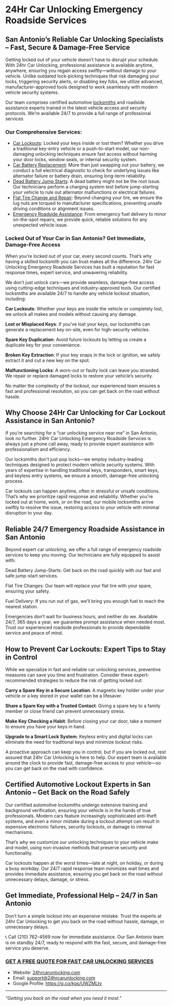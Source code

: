 # 24Hr Car Unlocking Emergency Roadside Services

## San Antonio’s Reliable Car Unlocking Specialists – Fast, Secure & Damage-Free Service
Getting locked out of your vehicle doesn’t have to disrupt your schedule. With 24hr Car Unlocking, professional assistance is available anytime, anywhere, ensuring you regain access swiftly—without damage to your vehicle. 
Unlike outdated lock-picking techniques that risk damaging your locks, triggering security alerts, or disabling key fobs, we utilize advanced, manufacturer-approved tools designed to work seamlessly with modern vehicle security systems.

Our team comprises certified automotive [locksmiths](https://24hrcarunlocking.com/locations/car-locksmith-san-antonio/) and roadside assistance experts trained in the latest vehicle access and security protocols. We’re available 24/7 to provide a full range of professional services

### Our Comprehensive Services:

- [Car Lockouts](https://24hrcarunlocking.com/locations/san-antonio/): Locked your keys inside or lost them? Whether you drive a traditional key-entry vehicle or a push-to-start model, our non-damaging unlocking techniques ensure fast access without harming your door locks, window seals, or internal security system.
- [Car Battery Replacement](https://24hrcarunlocking.com/car-battery-replacement-san-antonio/): More than just swapping out your battery, we conduct a full electrical diagnostic to check for underlying issues like alternator failure or battery drain, ensuring long-term reliability.
- [Dead Battery Jump Starts](https://24hrcarunlocking.com/locations/jump-start-a-car-austin/): A dead battery might not be the root issue. Our technicians perform a charging system test before jump-starting your vehicle to rule out alternator malfunctions or electrical failures.
- [Flat Tire Change and Repair](https://24hrcarunlocking.com/flat-tire-change-san-antonio/): Beyond changing your tire, we ensure the lug nuts are torqued to manufacturer specifications, preventing unsafe driving conditions or alignment issues.
- [Emergency Roadside Assistance](https://24hrcarunlocking.com/locations/roadside-assistance-san-antonio/): From emergency fuel delivery to minor on-the-spot repairs, we provide quick, reliable solutions for any unexpected vehicle issue.

### Locked Out of Your Car in San Antonio? Get Immediate, Damage-Free Access

When you’re locked out of your car, every second counts. That’s why having a skilled locksmith you can trust makes all the difference. 24hr Car Unlocking Emergency Roadside Services has built a reputation for fast response times, expert service, and unwavering reliability.

We don’t just unlock cars—we provide seamless, damage-free access using cutting-edge techniques and industry-approved tools. Our certified locksmiths are available 24/7 to handle any vehicle lockout situation, including:

**Car Lockouts**: Whether your keys are inside the vehicle or completely lost, we unlock all makes and models without causing any damage.

**Lost or Misplaced Keys**: If you’ve lost your keys, our locksmiths can generate a replacement key on-site, even for high-security vehicles.

**Spare Key Duplication**: Avoid future lockouts by letting us create a duplicate key for your convenience.

**Broken Key Extraction**: If your key snaps in the lock or ignition, we safely extract it and cut a new key on the spot.

**Malfunctioning Locks**: A worn-out or faulty lock can leave you stranded. We repair or replace damaged locks to restore your vehicle’s security.

No matter the complexity of the lockout, our experienced team ensures a fast and professional resolution, so you can get back on the road without hassle.

## Why Choose 24Hr Car Unlocking for Car Lockout Assistance in San Antonio?

If you’re searching for a “car unlocking service near me” in San Antonio, look no further. 24Hr Car Unlocking Emergency Roadside Services is always just a phone call away, ready to provide expert assistance with professionalism and efficiency.

Our locksmiths don’t just pop locks—we employ industry-leading techniques designed to protect modern vehicle security systems. With years of expertise in handling traditional keys, transponders, smart keys, and keyless entry systems, we ensure a smooth, damage-free unlocking process.

Car lockouts can happen anytime, often in stressful or unsafe conditions. That’s why we prioritize rapid response and reliability. Whether you're locked out at home, work, or on the road, our mobile locksmiths arrive swiftly to resolve the issue, restoring access to your vehicle with minimal disruption to your day.

## Reliable 24/7 Emergency Roadside Assistance in San Antonio

Beyond expert car unlocking, we offer a full range of emergency roadside services to keep you moving. Our technicians are fully equipped to assist with:

Dead Battery Jump-Starts: Get back on the road quickly with our fast and safe jump-start services.

Flat Tire Changes: Our team will replace your flat tire with your spare, ensuring your safety.

Fuel Delivery: If you run out of gas, we’ll bring you enough fuel to reach the nearest station.

Emergencies don’t wait for business hours, and neither do we. Available 24/7, 365 days a year, we guarantee prompt assistance when needed most. Trust our experienced roadside professionals to provide dependable service and peace of mind.

## How to Prevent Car Lockouts: Expert Tips to Stay in Control

While we specialize in fast and reliable car unlocking services, preventive measures can save you time and frustration. Consider these expert-recommended strategies to reduce the risk of getting locked out:

**Carry a Spare Key in a Secure Location**: A magnetic key holder under your vehicle or a key stored in your wallet can be a lifesaver.

**Share a Spare Key with a Trusted Contact**: Giving a spare key to a family member or close friend can prevent unnecessary stress.

**Make Key Checking a Habit**: Before closing your car door, take a moment to ensure you have your keys in hand.

**Upgrade to a Smart Lock System**: Keyless entry and digital locks can eliminate the need for traditional keys and minimize lockout risks.

A proactive approach can keep you in control, but if you are locked out, rest assured that 24hr Car Unlocking is here to help. Our expert team is available around the clock to provide fast, damage-free access to your vehicle—so you can get back on the road with confidence.

## Certified Automotive Lockout Experts in San Antonio – Get Back on the Road Safely

Our certified automotive locksmiths undergo extensive training and background verification, ensuring your vehicle is in the hands of true professionals. Modern cars feature increasingly sophisticated anti-theft systems, and even a minor mistake during a lockout attempt can result in expensive electronic failures, security lockouts, or damage to internal mechanisms.

That’s why we customize our unlocking techniques to your vehicle make and model, using non-invasive methods that preserve security and functionality.

Car lockouts happen at the worst times—late at night, on holiday, or during a busy workday. Our 24/7 rapid response team minimizes wait times and provides immediate assistance, ensuring you get back on the road without unnecessary delays, damage, or stress.


## Get Immediate, Professional Help – 24/7 in San Antonio
Don’t turn a simple lockout into an expensive mistake. Trust the experts at 24hr Car Unlocking to get you back on the road without hassle, damage, or unnecessary delays.

📞 Call (210) 762-4569 now for immediate assistance. Our San Antonio team is on standby 24/7, ready to respond with the fast, secure, and damage-free service you deserve.



### [GET A FREE QUOTE FOR FAST CAR UNLOCKING SERVICES](https://24hrcarunlocking.com/locations/san-antonio/)

- Website: [24hrcarunlocking.com](https://24hrcarunlocking.com/)
- Email: support@24hrcarunlocking.com
- Google Profile: https://g.co/kgs/UWZMLtv

---

*"Getting you back on the road when you need it most."*
<!---
---
24HrCarUnlock/24HrCarUnlock is a ✨ special ✨ repository because its `README.md` (this file) appears on your GitHub profile.
You can click the Preview link to take a look at your changes.
--->
